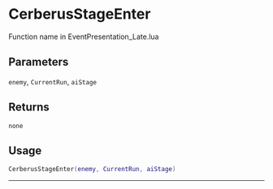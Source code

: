 # CerberusStageEnter
Function name in EventPresentation_Late.lua
## Parameters
`enemy`, `CurrentRun`, `aiStage`
## Returns
`none`
## Usage
```lua
CerberusStageEnter(enemy, CurrentRun, aiStage)
```
---
